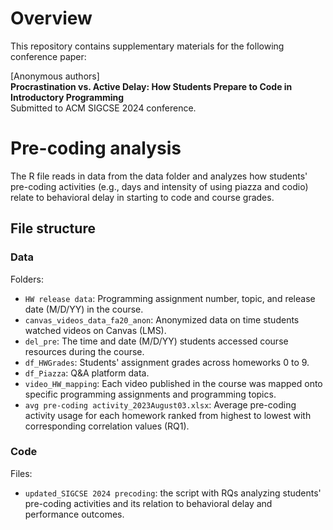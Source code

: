 # Overview

This repository contains supplementary materials for the following conference paper:

[Anonymous authors]\
**Procrastination vs. Active Delay: How Students Prepare to Code in Introductory Programming**\
Submitted to ACM SIGCSE 2024 conference.

# Pre-coding analysis
The R file reads in data from the data folder and analyzes how students' pre-coding activities (e.g., days and intensity of using piazza and codio) relate to behavioral delay in starting to code and course grades.

## File structure

### Data

Folders:

* `HW release data`: Programming assignment number, topic, and release date (M/D/YY) in the course.
* `canvas_videos_data_fa20_anon`: Anonymized data on time students watched videos on Canvas (LMS). 
* `del_pre`: The time and date (M/D/YY) students accessed course resources during the course.
* `df_HWGrades`: Students' assignment grades across homeworks 0 to 9.
* `df_Piazza`: Q&A platform data.
* `video_HW_mapping`: Each video published in the course was mapped onto specific programming assignments and programming topics.
* `avg pre-coding activity_2023August03.xlsx`: Average pre-coding activity usage for each homework ranked from highest to lowest with corresponding correlation values (RQ1).


### Code

Files:

* `updated_SIGCSE 2024 precoding`: the script with RQs analyzing students' pre-coding activities and its relation to behavioral delay and performance outcomes.
